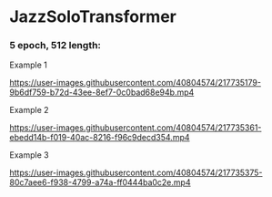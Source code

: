 # JazzSoloTransformer


### 5 epoch, 512 length:

Example 1

https://user-images.githubusercontent.com/40804574/217735179-9b6df759-b72d-43ee-8ef7-0c0bad68e94b.mp4


Example 2

https://user-images.githubusercontent.com/40804574/217735361-ebedd14b-f019-40ac-8216-f96c9decd354.mp4


Example 3

https://user-images.githubusercontent.com/40804574/217735375-80c7aee6-f938-4799-a74a-ff0444ba0c2e.mp4


